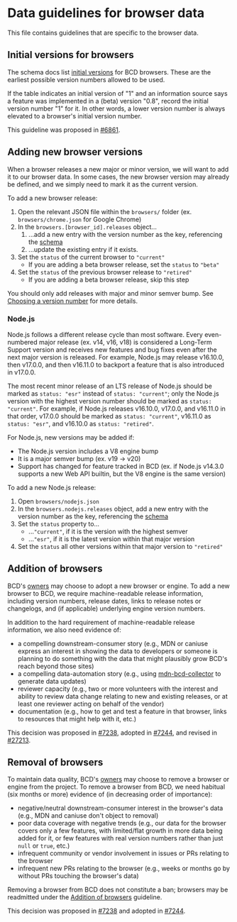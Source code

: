 # Data guidelines for browser data

This file contains guidelines that are specific to the browser data.

## Initial versions for browsers

The schema docs list [initial versions](../../schemas/browsers-schema.md#initial-versions) for BCD browsers. These are the earliest possible version numbers allowed to be used.

If the table indicates an initial version of "1" and an information source says a feature was implemented in a (beta) version "0.8", record the initial version number "1" for it. In other words, a lower version number is always elevated to a browser's initial version number.

This guideline was proposed in [#6861](https://github.com/mdn/browser-compat-data/pull/6861).

## Adding new browser versions

When a browser releases a new major or minor version, we will want to add it to our browser data. In some cases, the new browser version may already be defined, and we simply need to mark it as the current version.

To add a new browser release:

1. Open the relevant JSON file within the `browsers/` folder (ex. `browsers/chrome.json` for Google Chrome)
2. In the `browsers.[browser_id].releases` object...
   1. ...add a new entry with the version number as the key, referencing the [schema](../../schemas/browsers-schema.md#releases)
   2. ...update the existing entry if it exists.
3. Set the `status` of the current browser to `"current"`
   - If you are adding a beta browser release, set the `status` to `"beta"`
4. Set the `status` of the previous browser release to `"retired"`
   - If you are adding a beta browser release, skip this step

You should only add releases with major and minor semver bump. See [Choosing a version number](./index.md#choosing-a-version-number) for more details.

### Node.js

Node.js follows a different release cycle than most software. Every even-numbered major release (ex. v14, v16, v18) is considered a Long-Term Support version and receives new features and bug fixes even after the next major version is released. For example, Node.js may release v16.10.0, then v17.0.0, and then v16.11.0 to backport a feature that is also introduced in v17.0.0.

The most recent minor release of an LTS release of Node.js should be marked as `status: "esr"` instead of `status: "current"`; only the Node.js version with the highest version number should be marked as `status: "current"`. For example, if Node.js releases v16.10.0, v17.0.0, and v16.11.0 in that order, v17.0.0 should be marked as `status: "current"`, v16.11.0 as `status: "esr"`, and v16.10.0 as `status: "retired"`.

For Node.js, new versions may be added if:

- The Node.js version includes a V8 engine bump
- It is a major semver bump (ex. v19 -> v20)
- Support has changed for feature tracked in BCD (ex. if Node.js v14.3.0 supports a new Web API builtin, but the V8 engine is the same version)

To add a new Node.js release:

1. Open `browsers/nodejs.json`
2. In the `browsers.nodejs.releases` object, add a new entry with the version number as the key, referencing the [schema](../../schemas/browsers-schema.md#releases)
3. Set the `status` property to...
   - ...`"current"`, if it is the version with the highest semver
   - ...`"esr"`, if it is the latest version within that major version
4. Set the `status` all other versions within that major version to `"retired"`

## Addition of browsers

BCD's [owners](../../GOVERNANCE.md) may choose to adopt a new browser or engine. To add a new browser to BCD, we require machine-readable release information, including version numbers, release dates, links to release notes or changelogs, and (if applicable) underlying engine version numbers.

In addition to the hard requirement of machine-readable release information, we also need evidence of:

- a compelling downstream-consumer story (e.g., MDN or caniuse express an interest in showing the data to developers or someone is planning to do something with the data that might plausibly grow BCD's reach beyond those sites)
- a compelling data-automation story (e.g., using [mdn-bcd-collector](https://mdn-bcd-collector.gooborg.com/) to generate data updates)
- reviewer capacity (e.g., two or more volunteers with the interest and ability to review data change relating to new and existing releases, or at least one reviewer acting on behalf of the vendor)
- documentation (e.g., how to get and test a feature in that browser, links to resources that might help with it, etc.)

This decision was proposed in [#7238](https://github.com/mdn/browser-compat-data/issues/7238), adopted in [#7244](https://github.com/mdn/browser-compat-data/pull/7244), and revised in [#27213](https://github.com/mdn/browser-compat-data/pull/27213).

## Removal of browsers

To maintain data quality, BCD's [owners](../../GOVERNANCE.md) may choose to remove a browser or engine from the project. To remove a browser from BCD, we need habitual (six months or more) evidence of (in decreasing order of importance):

- negative/neutral downstream-consumer interest in the browser's data (e.g., MDN and caniuse don't object to removal)
- poor data coverage with negative trends (e.g., our data for the browser covers only a few features, with limited/flat growth in more data being added for it, or few features with real version numbers rather than just `null` or `true`, etc.)
- infrequent community or vendor involvement in issues or PRs relating to the browser
- infrequent new PRs relating to the browser (e.g., weeks or months go by without PRs touching the browser's data)

Removing a browser from BCD does not constitute a ban; browsers may be readmitted under the [Addition of browsers](#addition-of-browsers) guideline.

This decision was proposed in [#7238](https://github.com/mdn/browser-compat-data/issues/7238) and adopted in [#7244](https://github.com/mdn/browser-compat-data/pull/7244).
